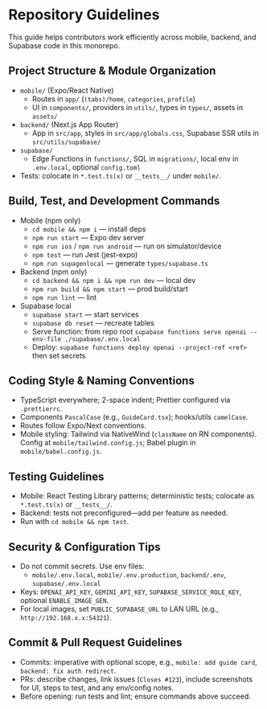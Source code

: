 # Repository Guidelines

This guide helps contributors work efficiently across mobile, backend, and Supabase code in this monorepo.

## Project Structure & Module Organization
- `mobile/` (Expo/React Native)
  - Routes in `app/` (`(tabs)/home`, `categories`, `profile`)
  - UI in `components/`, providers in `utils/`, types in `types/`, assets in `assets/`
- `backend/` (Next.js App Router)
  - App in `src/app`, styles in `src/app/globals.css`, Supabase SSR utils in `src/utils/supabase/`
- `supabase/`
  - Edge Functions in `functions/`, SQL in `migrations/`, local env in `.env.local`, optional `config.toml`
- Tests: colocate in `*.test.ts(x)` or `__tests__/` under `mobile/`.

## Build, Test, and Development Commands
- Mobile (npm only)
  - `cd mobile && npm i` — install deps
  - `npm run start` — Expo dev server
  - `npm run ios` / `npm run android` — run on simulator/device
  - `npm test` — run Jest (jest-expo)
  - `npm run supagenlocal` — generate `types/supabase.ts`
- Backend (npm only)
  - `cd backend && npm i && npm run dev` — local dev
  - `npm run build && npm start` — prod build/start
  - `npm run lint` — lint
- Supabase local
  - `supabase start` — start services
  - `supabase db reset` — recreate tables
  - Serve function: from repo root `supabase functions serve openai --env-file ./supabase/.env.local`
  - Deploy: `supabase functions deploy openai --project-ref <ref>` then set secrets

## Coding Style & Naming Conventions
- TypeScript everywhere; 2-space indent; Prettier configured via `.prettierrc`.
- Components `PascalCase` (e.g., `GuideCard.tsx`); hooks/utils `camelCase`.
- Routes follow Expo/Next conventions.
- Mobile styling: Tailwind via NativeWind (`className` on RN components). Config at `mobile/tailwind.config.js`; Babel plugin in `mobile/babel.config.js`.

## Testing Guidelines
- Mobile: React Testing Library patterns; deterministic tests; colocate as `*.test.ts(x)` or `__tests__/`.
- Backend: tests not preconfigured—add per feature as needed.
- Run with `cd mobile && npm test`.

## Security & Configuration Tips
- Do not commit secrets. Use env files:
  - `mobile/.env.local`, `mobile/.env.production`, `backend/.env`, `supabase/.env.local`
- Keys: `OPENAI_API_KEY`, `GEMINI_API_KEY`, `SUPABASE_SERVICE_ROLE_KEY`, optional `ENABLE_IMAGE_GEN`.
- For local images, set `PUBLIC_SUPABASE_URL` to LAN URL (e.g., `http://192.168.x.x:54321`).

## Commit & Pull Request Guidelines
- Commits: imperative with optional scope, e.g., `mobile: add guide card`, `backend: fix auth redirect`.
- PRs: describe changes, link issues (`Closes #123`), include screenshots for UI, steps to test, and any env/config notes.
- Before opening: run tests and lint; ensure commands above succeed.
